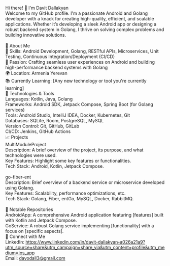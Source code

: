 Hi there! 👋 I'm Davit Dallakyan<br>
Welcome to my GitHub profile. I'm a passionate Android and Golang developer with a knack for creating high-quality, efficient, and scalable applications. Whether it’s developing a sleek Android app or designing a robust backend system in Golang, I thrive on solving complex problems and building innovative solutions.<br>
<br>
🚀 About Me<br>
🔧 Skills: Android Development, Golang, RESTful APIs, Microservices, Unit Testing, Continuous Integration/Deployment (CI/CD)<br>
🌟 Passion: Crafting seamless user experiences on Android and building high-performance backend systems with Golang<br>
🌍 Location: Armenia Yerevan<br>
📚 Currently Learning: [Any new technology or tool you're currently learning]<br>
🔨 Technologies & Tools<br>
Languages: Kotlin, Java, Golang<br>
Frameworks: Android SDK, Jetpack Compose, Spring Boot (for Golang services)<br>
Tools: Android Studio, IntelliJ IDEA, Docker, Kubernetes, Git<br>
Databases: SQLite, Room, PostgreSQL, MySQL<br>
Version Control: Git, GitHub, GitLab<br>
CI/CD: Jenkins, GitHub Actions<br>
📈 Projects<br>
MultiModuleProject<br>
Description: A brief overview of the project, its purpose, and what technologies were used.<br>
Key Features: Highlight some key features or functionalities.<br>
Tech Stack: Android, Kotlin, Jetpack Compose.<br>
<br>
go-fiber-ent<br>
Description: Brief overview of a backend service or microservice developed using Golang.<br>
Key Features: Scalability, performance optimizations, etc.<br>
Tech Stack: Golang, Fiber, entGo, MySQL, Docker, RabbitMQ.<br>
<br>
📂 Notable Repositories<br>
AndroidApp: A comprehensive Android application featuring [features] built with Kotlin and Jetpack Compose.<br>
GoService: A robust Golang service implementing [functionality] with a focus on [specific aspects].<br>
💬 Connect with Me<br>
LinkedIn: https://www.linkedin.com/in/davit-dallakyan-a026a21a9?utm_source=share&utm_campaign=share_via&utm_content=profile&utm_medium=ios_app<br>
Email: davodall3@gmail.com<br>
